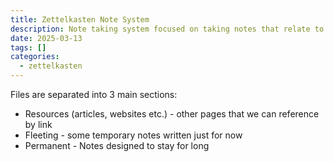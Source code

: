 ```yaml
---
title: Zettelkasten Note System
description: Note taking system focused on taking notes that relate to each other
date: 2025-03-13
tags: []
categories:
  - zettelkasten
---
```


Files are separated into 3 main sections:

- Resources (articles, websites etc.) - other pages that we can reference by link
- Fleeting - some temporary notes written just for now
- Permanent - Notes designed to stay for long
